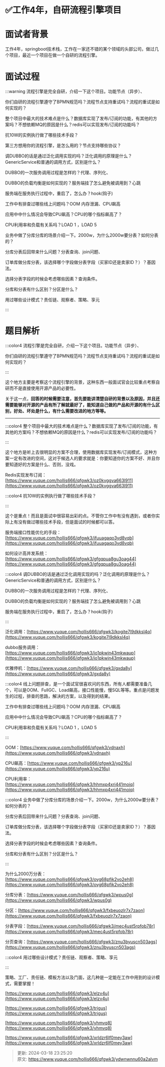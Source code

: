 # ✅工作4年，自研流程引擎项目

# 面试者背景


工作4年，springboot技术栈，工作在一家还不错的某个领域的头部公司，做过几个项目，最近一个项目在做一个自研的流程引擎。



# 面试过程
:::warning
流程引擎是完全自研，介绍一下这个项目。功能节点（异步）、

你们自研的流程引擎遵守了BPMN规范吗？流程节点支持重试吗？流程的重试是如何实现的？

整个项目中最大的技术难点是什么？数据库实现了发布/订阅的功能，有其他的方案吗？不想依赖MQ的原因是什么？redis可以实现发布/订阅的功能吗？

抗10W的实例执行做了哪些技术手段？

第三方想用你的流程引擎，是怎么用的？节点支持哪些协议？

调DUBBO的话是通过泛化调用实现的吗？泛化调用的原理是什么？GenericService和普通的调用方式，区别是什么？

DUBBO的一次服务调用过程是怎样的？代理、序列化、

DUBBO的负载均衡是如何实现的？服务端挂了怎么避免被调用到？心跳

服务端在服务执行过程中，重启了，怎么办？hook(钩子)

工作中有排查过哪些线上问题吗？OOM 内存泄漏、CPU飙高

应用中中什么情况会导致CPU飙高？CPU的哪个指标飙高了？

CPU利用率和负载有关系吗？LOAD 1 ，LOAD 5

业务中做了分库分库的场景介绍一下。2000w，为什么2000w要分表？如何分表的？

分库分表后回带来什么问题？分表查询、join问题、

订单库做分库分表，该选择哪个字段做分表字段（买家ID还是卖家ID？）？基因法。

选择分表字段的时候会考虑哪些因素？查询条件。

分库和分表有什么区别？分区是什么？

用过哪些设计模式？责任链、观察者、策略、享元

:::



# 题目解析


:::color4
流程引擎是完全自研，介绍一下这个项目。功能节点（异步）、

你们自研的流程引擎遵守了BPMN规范吗？流程节点支持重试吗？流程的重试是如何实现的？

:::



这个地方主要是考察这个流程引擎的背景，这种东西一般面试官会比较重点考察自研而不是直接使用开源产品的必要性。



关于这一点，**回答的时候需要注意，首先要能讲清楚自研的背景以及原因，并且还需要能够对开源的产品有所了解就最好了，能知道自己做的产品和开源的有什么区别，好处、坏处是什么，有什么需要改进的地方等等。**

****

:::color4
整个项目中最大的技术难点是什么？数据库实现了发布/订阅的功能，有其他的方案吗？不想依赖MQ的原因是什么？redis可以实现发布/订阅的功能吗？

:::



这个地方是听上去很明显的方案不合理，使用数据库实现发布/订阅模式，这种方案一定有改进的空间，这对于候选人的要求就是：你要知道你的方案不好、并且你要知道好的方案是什么、否则，没戏。



Redis实现发布订阅：[https://www.yuque.com/hollis666/qfgwk3/oz0kvggva663l911](https://www.yuque.com/hollis666/qfgwk3/oz0kvggva663l911)



:::color4
抗10W的实例执行做了哪些技术手段？

:::



这个是重点！而且是面试中很容易出彩的点。不管你工作中有没有遇到，或者你实际上有没有做过哪些技术手段，但是面试的时候都可以答。



服务端接口性能优化的手段：[https://www.yuque.com/hollis666/qfgwk3/ifuuagaqo3yd8vqb](https://www.yuque.com/hollis666/qfgwk3/ifuuagaqo3yd8vqb)

如何设计高并发系统：[https://www.yuque.com/hollis666/qfgwk3/gfgqpua8gu3oag44](https://www.yuque.com/hollis666/qfgwk3/gfgqpua8gu3oag44)



:::color4
调DUBBO的话是通过泛化调用实现的吗？泛化调用的原理是什么？GenericService和普通的调用方式，区别是什么？

DUBBO的一次服务调用过程是怎样的？代理、序列化、

DUBBO的负载均衡是如何实现的？服务端挂了怎么避免被调用到？心跳

服务端在服务执行过程中，重启了，怎么办？hook(钩子)

:::



泛化调用：[https://www.yuque.com/hollis666/qfgwk3/kogite7l9dkksl4q](https://www.yuque.com/hollis666/qfgwk3/kogite7l9dkksl4q)

dubbo服务调用：[https://www.yuque.com/hollis666/qfgwk3/io1pkwin43mkwaup](https://www.yuque.com/hollis666/qfgwk3/io1pkwin43mkwaup)

优雅停机：[https://www.yuque.com/hollis666/qfgwk3/gxda8y](https://www.yuque.com/hollis666/qfgwk3/gxda8y)



:::color4
线上问题排查，是一个面试官很喜欢问的东西，所有人都需要准备几个，可以是OOM、FullGC、Load飙高，接口性能慢，慢SQL等等。重点是问题发生的过程，排查的思路，解决的方案，以及得到的结果。

<font style="color:rgba(0, 0, 0, 0.5);"></font>

工作中有排查过哪些线上问题吗？OOM 内存泄漏、CPU飙高

应用中中什么情况会导致CPU飙高？CPU的哪个指标飙高了？

CPU利用率和负载有关系吗？LOAD 1 ，LOAD 5

:::



OOM：[https://www.yuque.com/hollis666/qfgwk3/vdnaxh](https://www.yuque.com/hollis666/qfgwk3/vdnaxh)

CPU飙高：[https://www.yuque.com/hollis666/qfgwk3/yp216u](https://www.yuque.com/hollis666/qfgwk3/yp216u)

CPU利用率：[https://www.yuque.com/hollis666/qfgwk3/hhmxp4xri441moiq](https://www.yuque.com/hollis666/qfgwk3/hhmxp4xri441moiq)



:::color4
业务中做了分库分库的场景介绍一下。2000w，为什么2000w要分表？如何分表的？

分库分表后回带来什么问题？分表查询、join问题、

订单库做分库分表，该选择哪个字段做分表字段（买家ID还是卖家ID？）？基因法。

选择分表字段的时候会考虑哪些因素？查询条件。

分库和分表有什么区别？分区是什么？

:::



为什么2000万分表：[https://www.yuque.com/hollis666/qfgwk3/ovg68pfik2vo2eh8](https://www.yuque.com/hollis666/qfgwk3/ovg68pfik2vo2eh8)

分库分表：[https://www.yuque.com/hollis666/qfgwk3/wpus0g](https://www.yuque.com/hollis666/qfgwk3/wpus0g)

分区：[https://www.yuque.com/hollis666/qfgwk3/fxbeuozlr7x7zaon](https://www.yuque.com/hollis666/qfgwk3/fxbeuozlr7x7zaon)

分表字段：[https://www.yuque.com/hollis666/qfgwk3/mec4ust5rpfob78r](https://www.yuque.com/hollis666/qfgwk3/mec4ust5rpfob78r)

分页查询：[https://www.yuque.com/hollis666/qfgwk3/znu3byuscn503ags](https://www.yuque.com/hollis666/qfgwk3/znu3byuscn503ags)



:::color4
用过哪些设计模式？责任链、观察者、策略、享元

:::



策略、工厂、责任链、模板方法以及门面，这几种是一定能在工作中用到的设计模式，需要掌握！



[https://www.yuque.com/hollis666/qfgwk3/elzv4u](https://www.yuque.com/hollis666/qfgwk3/elzv4u)

[https://www.yuque.com/hollis666/qfgwk3/trigus](https://www.yuque.com/hollis666/qfgwk3/trigus)

[https://www.yuque.com/hollis666/qfgwk3/yhmvq8](https://www.yuque.com/hollis666/qfgwk3/yhmvq8)

[https://www.yuque.com/hollis666/qfgwk3/xrldzr6lf0mey3aw](https://www.yuque.com/hollis666/qfgwk3/xrldzr6lf0mey3aw)



> 更新: 2024-03-18 23:25:20  
> 原文: <https://www.yuque.com/hollis666/qfgwk3/ydwnwnnu60a2alvm>